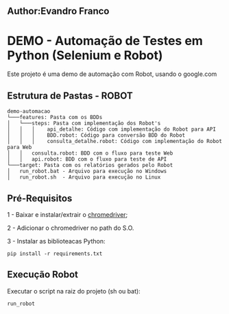 ## Author:Evandro Franco
# DEMO - Automação de Testes em Python (Selenium e Robot)

Este projeto é uma demo de automação com Robot, usando o google.com 

## Estrutura de Pastas - ROBOT

```
demo-automacao
└───features: Pasta com os BDDs
│   └───steps: Pasta com implementação dos Robot's
│   │   │    api_detalhe: Código com implementação do Robot para API
│   │   │    BDD.robot: Código para conversão BDD do Robot
│   │   │    consulta_detalhe.robot: Código com implementação do Robot para Web
│   │   consulta.robot: BDD com o fluxo para teste Web
│   │   api.robot: BDD com o fluxo para teste de API
└───target: Pasta com os relatórios gerados pelo Robot
│   run_robot.bat - Arquivo para execução no Windows
│   run_robot.sh  - Arquivo para execução no Linux
```

## Pré-Requisitos

1 - Baixar e instalar/extrair o [chromedriver](https://sites.google.com/a/chromium.org/chromedriver/getting-started);

2 - Adicionar o chromedriver no path do S.O.

3 - Instalar as biblioteacas Python:

    pip install -r requirements.txt

## Execução Robot

Executar o script na raiz do projeto (sh ou bat):

    run_robot
